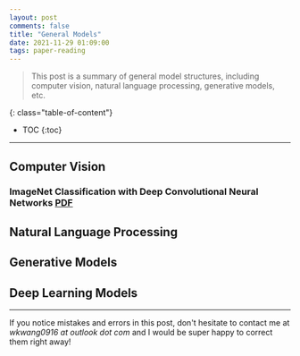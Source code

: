 ```yaml
---
layout: post
comments: false
title: "General Models"
date: 2021-11-29 01:09:00
tags: paper-reading
---
```


> This post is a summary of general model structures, including computer vision, natural language processing, generative models, etc.


<!--more-->

{: class="table-of-content"}
* TOC
{:toc}

---


## Computer Vision

### ImageNet Classification with Deep Convolutional Neural Networks [PDF](https://proceedings.neurips.cc/paper/2012/file/c399862d3b9d6b76c8436e924a68c45b-Paper.pdf)

## Natural Language Processing

## Generative Models


## Deep Learning Models


---

If you notice mistakes and errors in this post, don't hesitate to contact me at *wkwang0916 at outlook dot com* and I would be super happy to correct them right away!


